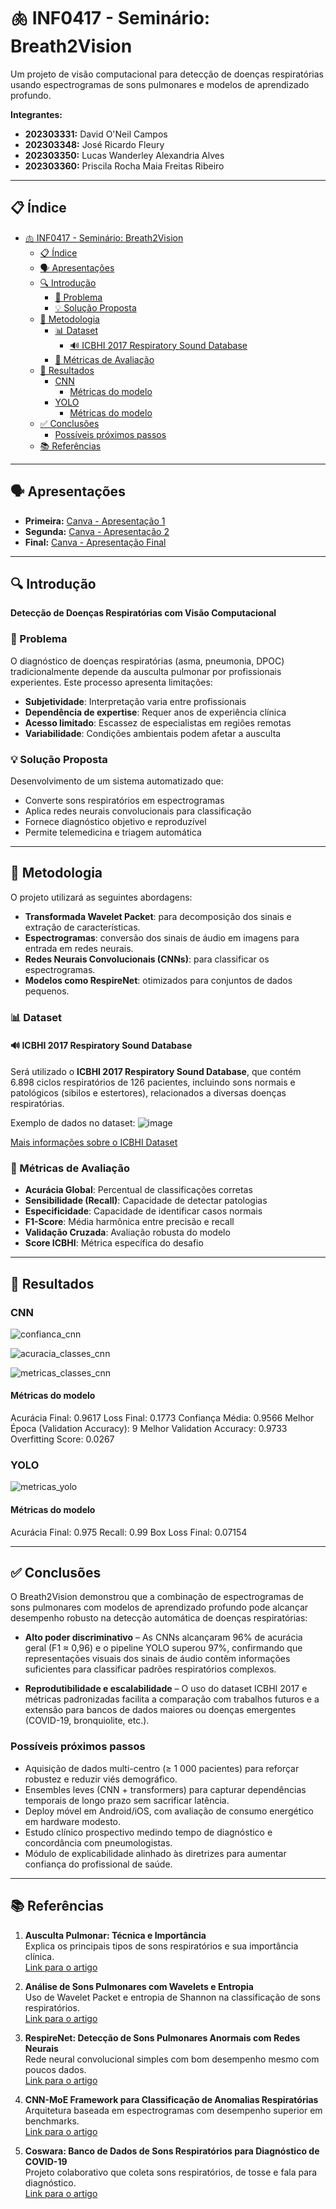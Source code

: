 # 🫁 INF0417 - Seminário: Breath2Vision

Um projeto de visão computacional para detecção de doenças respiratórias usando espectrogramas de sons pulmonares e modelos de aprendizado profundo.

**Integrantes:**
- **202303331:** David O'Neil Campos
- **202303348:** José Ricardo Fleury
- **202303350:** Lucas Wanderley Alexandria Alves
- **202303360:** Priscila Rocha Maia Freitas Ribeiro

---

## 📋 Índice

- [🫁 INF0417 - Seminário: Breath2Vision](#-inf0417---seminário-breath2vision)
  - [📋 Índice](#-índice)
  - [🗣️ Apresentações](#️-apresentações)
  - [🔍 Introdução](#-introdução)
    - [🧩 Problema](#-problema)
    - [💡 Solução Proposta](#-solução-proposta)
  - [🔬 Metodologia](#-metodologia)
    - [📊 Dataset](#-dataset)
      - [🔊 ICBHI 2017 Respiratory Sound Database](#-icbhi-2017-respiratory-sound-database)
    - [📐 Métricas de Avaliação](#-métricas-de-avaliação)
  - [🎯 Resultados](#-resultados)
    - [CNN](#cnn)
      - [Métricas do modelo](#métricas-do-modelo)
    - [YOLO](#yolo)
      - [Métricas do modelo](#métricas-do-modelo-1)
  - [✅ Conclusões](#-conclusões)
    - [Possíveis próximos passos](#possíveis-próximos-passos)
  - [📚 Referências](#-referências)

---

## 🗣️ Apresentações

- **Primeira:** [Canva - Apresentação 1](https://www.canva.com/design/DAGo4JbsSp8/1kJs54DPFxzRtpSz-_x6Vw/edit?utm_content=DAGo4JbsSp8&utm_campaign=designshare&utm_medium=link2&utm_source=sharebutton)
- **Segunda:** [Canva - Apresentação 2](https://www.canva.com/design/DAGrficeyP4/C8f6vcgq--48RCk6MnfEWg/edit?utm_content=DAGrficeyP4&utm_campaign=designshare&utm_medium=link2&utm_source=sharebutton)
- **Final:** [Canva - Apresentação Final]()

---

## 🔍 Introdução

**Detecção de Doenças Respiratórias com Visão Computacional**

### 🧩 Problema

O diagnóstico de doenças respiratórias (asma, pneumonia, DPOC) tradicionalmente depende da ausculta pulmonar por profissionais experientes. Este processo apresenta limitações:

- **Subjetividade**: Interpretação varia entre profissionais
- **Dependência de expertise**: Requer anos de experiência clínica
- **Acesso limitado**: Escassez de especialistas em regiões remotas
- **Variabilidade**: Condições ambientais podem afetar a ausculta

### 💡 Solução Proposta

Desenvolvimento de um sistema automatizado que:

- Converte sons respiratórios em espectrogramas
- Aplica redes neurais convolucionais para classificação
- Fornece diagnóstico objetivo e reproduzível
- Permite telemedicina e triagem automática

---

## 🔬 Metodologia

O projeto utilizará as seguintes abordagens:

- **Transformada Wavelet Packet**: para decomposição dos sinais e extração de características.
- **Espectrogramas**: conversão dos sinais de áudio em imagens para entrada em redes neurais.
- **Redes Neurais Convolucionais (CNNs)**: para classificar os espectrogramas.
- **Modelos como RespireNet**: otimizados para conjuntos de dados pequenos.

### 📊 Dataset

#### 🔊 ICBHI 2017 Respiratory Sound Database

Será utilizado o **ICBHI 2017 Respiratory Sound Database**, que contém 6.898 ciclos respiratórios de 126 pacientes, incluindo sons normais e patológicos (sibilos e estertores), relacionados a diversas doenças respiratórias.

Exemplo de dados no dataset:
![image](https://github.com/user-attachments/assets/53cb0b9a-ae19-465f-a503-7974d8a6dcb4)

[Mais informações sobre o ICBHI Dataset](https://www.researchgate.net/figure/ICBHI-respiratory-database-comprised-of-LS-from-various-pulmonary-pathologies_fig4_345978905?)

### 📐 Métricas de Avaliação

- **Acurácia Global**: Percentual de classificações corretas
- **Sensibilidade (Recall)**: Capacidade de detectar patologias
- **Especificidade**: Capacidade de identificar casos normais
- **F1-Score**: Média harmônica entre precisão e recall
- **Validação Cruzada**: Avaliação robusta do modelo
- **Score ICBHI**: Métrica específica do desafio

---

## 🎯 Resultados

### CNN

![confianca_cnn](assets/confianca_cnn.png)

![acuracia_classes_cnn](assets/acuracia_classes_cnn.png)

![metricas_classes_cnn](assets/metricas_classes_cnn.png)


#### Métricas do modelo

Acurácia Final: 0.9617
Loss Final: 0.1773
Confiança Média: 0.9566
Melhor Época (Validation Accuracy): 9
Melhor Validation Accuracy: 0.9733
Overfitting Score: 0.0267

### YOLO

![metricas_yolo](assets/metricas_yolo.png)

#### Métricas do modelo

Acurácia Final: 0.975
Recall: 0.99
Box Loss Final: 0.07154

---

## ✅ Conclusões

O Breath2Vision demonstrou que a combinação de espectrogramas de sons pulmonares com modelos de aprendizado profundo pode alcançar desempenho robusto na detecção automática de doenças respiratórias:

- **Alto poder discriminativo** – As CNNs alcançaram 96% de acurácia geral (F1 ≈ 0,96) e o pipeline YOLO superou 97%, confirmando que representações visuais dos sinais de áudio contêm informações suficientes para classificar padrões respiratórios complexos.

- **Reprodutibilidade e escalabilidade** – O uso do dataset ICBHI 2017 e métricas padronizadas facilita a comparação com trabalhos futuros e a extensão para bancos de dados maiores ou doenças emergentes (COVID-19, bronquiolite, etc.).

### Possíveis próximos passos

- Aquisição de dados multi-centro (≥ 1 000 pacientes) para reforçar robustez e reduzir viés demográfico.
- Ensembles leves (CNN + transformers) para capturar dependências temporais de longo prazo sem sacrificar latência.
- Deploy móvel em Android/iOS, com avaliação de consumo energético em hardware modesto.
- Estudo clínico prospectivo medindo tempo de diagnóstico e concordância com pneumologistas.
- Módulo de explicabilidade alinhado às diretrizes para aumentar confiança do profissional de saúde.

---

## 📚 Referências

1. **Ausculta Pulmonar: Técnica e Importância**  
   Explica os principais tipos de sons respiratórios e sua importância clínica.  
   [Link para o artigo](https://med.estrategia.com/portal/conteudos-gratis/procedimentos/resumo-de-ausculta-pulmonar-tecnica-sons-e-muito-mais/)

2. **Análise de Sons Pulmonares com Wavelets e Entropia**  
   Uso de Wavelet Packet e entropia de Shannon na classificação de sons respiratórios.  
   [Link para o artigo](https://canal6.com.br/cbeb/2014/artigos/cbeb2014_submission_052.pdf)

3. **RespireNet: Detecção de Sons Pulmonares Anormais com Redes Neurais**  
   Rede neural convolucional simples com bom desempenho mesmo com poucos dados.  
   [Link para o artigo](https://arxiv.org/abs/2011.00196)

4. **CNN-MoE Framework para Classificação de Anomalias Respiratórias**  
   Arquitetura baseada em espectrogramas com desempenho superior em benchmarks.  
   [Link para o artigo](https://arxiv.org/abs/2004.04072?)

5. **Coswara: Banco de Dados de Sons Respiratórios para Diagnóstico de COVID-19**  
   Projeto colaborativo que coleta sons respiratórios, de tosse e fala para diagnóstico.  
   [Link para o artigo](https://arxiv.org/abs/2005.10548?)
